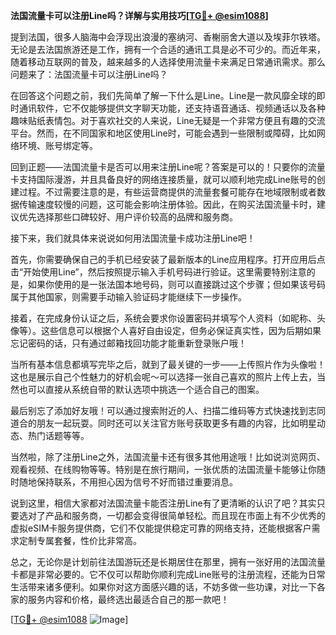 **法国流量卡可以注册Line吗？详解与实用技巧[[TG💪+ @esim1088](https://t.me/s/esim1088)]**

提到法国，很多人脑海中会浮现出浪漫的塞纳河、香榭丽舍大道以及埃菲尔铁塔。无论是去法国旅游还是工作，拥有一个合适的通讯工具是必不可少的。而近年来，随着移动互联网的普及，越来越多的人选择使用流量卡来满足日常通讯需求。那么问题来了：法国流量卡可以注册Line吗？

在回答这个问题之前，我们先简单了解一下什么是Line。Line是一款风靡全球的即时通讯软件，它不仅能够提供文字聊天功能，还支持语音通话、视频通话以及各种趣味贴纸表情包。对于喜欢社交的人来说，Line无疑是一个非常方便且有趣的交流平台。然而，在不同国家和地区使用Line时，可能会遇到一些限制或障碍，比如网络环境、账号绑定等。

回到正题——法国流量卡是否可以用来注册Line呢？答案是可以的！只要你的流量卡支持国际漫游，并且具备良好的网络连接质量，就可以顺利地完成Line账号的创建过程。不过需要注意的是，有些运营商提供的流量套餐可能存在地域限制或者数据传输速度较慢的问题，这可能会影响注册体验。因此，在购买法国流量卡时，建议优先选择那些口碑较好、用户评价较高的品牌和服务商。

接下来，我们就具体来说说如何用法国流量卡成功注册Line吧！

首先，你需要确保自己的手机已经安装了最新版本的Line应用程序。打开应用后点击“开始使用Line”，然后按照提示输入手机号码进行验证。这里需要特别注意的是，如果你使用的是一张法国本地号码，则可以直接跳过这个步骤；但如果该号码属于其他国家，则需要手动输入验证码才能继续下一步操作。

接着，在完成身份认证之后，系统会要求你设置密码并填写个人资料（如昵称、头像等）。这些信息可以根据个人喜好自由设定，但务必保证真实性，因为后期如果忘记密码的话，只有通过邮箱找回功能才能重新登录账户哦！

当所有基本信息都填写完毕之后，就到了最关键的一步——上传照片作为头像啦！这也是展示自己个性魅力的好机会呢～可以选择一张自己喜欢的照片上传上去，当然也可以直接从系统自带的默认选项中挑选一个适合自己的图案。

最后别忘了添加好友哦！可以通过搜索附近的人、扫描二维码等方式快速找到志同道合的朋友一起玩耍。同时还可以关注官方账号获取更多有趣的内容，比如明星动态、热门话题等等。

当然啦，除了注册Line之外，法国流量卡还有很多其他用途哦！比如说浏览网页、观看视频、在线购物等等。特别是在旅行期间，一张优质的法国流量卡能够让你随时随地保持联系，不用担心因为信号不好而错过重要消息。

说到这里，相信大家都对法国流量卡能否注册Line有了更清晰的认识了吧？其实只要选对了产品和服务商，一切都会变得很简单轻松。而且现在市面上有不少优秀的虚拟eSIM卡服务提供商，它们不仅能提供稳定可靠的网络支持，还能根据客户需求定制专属套餐，性价比非常高。

总之，无论你是计划前往法国游玩还是长期居住在那里，拥有一张好用的法国流量卡都是非常必要的。它不仅可以帮助你顺利完成Line账号的注册流程，还能为日常生活带来诸多便利。如果你对这方面感兴趣的话，不妨多做一些功课，对比一下各家的服务内容和价格，最终选出最适合自己的那一款吧！

[[TG💪+ @esim1088](https://t.me/s/esim1088) ![Image](https://i.postimg.cc/4NQfJmqS/Snipaste-2025-05-13-00-14-12.png)]